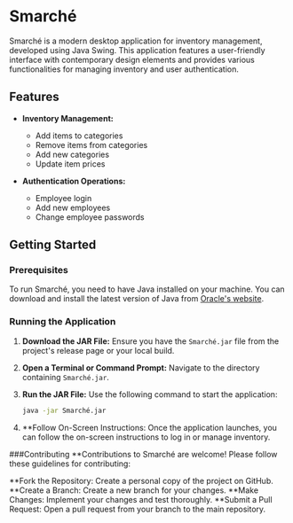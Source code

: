 # Smarché

Smarché is a modern desktop application for inventory management, developed using Java Swing. This application features a user-friendly interface with contemporary design elements and provides various functionalities for managing inventory and user authentication.

## Features

- **Inventory Management:**
  - Add items to categories
  - Remove items from categories
  - Add new categories
  - Update item prices

- **Authentication Operations:**
  - Employee login
  - Add new employees
  - Change employee passwords

## Getting Started

### Prerequisites

To run Smarché, you need to have Java installed on your machine. You can download and install the latest version of Java from [Oracle's website](https://www.oracle.com/java/technologies/javase-downloads.html).

### Running the Application

1. **Download the JAR File:**
   Ensure you have the `Smarché.jar` file from the project's release page or your local build.

2. **Open a Terminal or Command Prompt:**
   Navigate to the directory containing `Smarché.jar`.

3. **Run the JAR File:**
   Use the following command to start the application:
   ```sh
   java -jar Smarché.jar

4. **Follow On-Screen Instructions: Once the application launches, you can follow the on-screen instructions to log in or manage inventory.

###Contributing
**Contributions to Smarché are welcome! Please follow these guidelines for contributing:

**Fork the Repository: Create a personal copy of the project on GitHub.
**Create a Branch: Create a new branch for your changes.
**Make Changes: Implement your changes and test thoroughly.
**Submit a Pull Request: Open a pull request from your branch to the main repository.